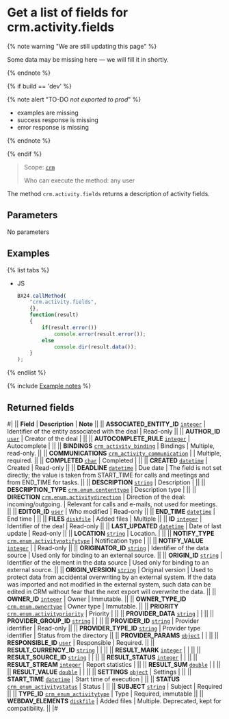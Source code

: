 # Get a list of fields for crm.activity.fields

{% note warning "We are still updating this page" %}

Some data may be missing here — we will fill it in shortly.

{% endnote %}

{% if build == 'dev' %}

{% note alert "TO-DO _not exported to prod_" %}

- examples are missing
- success response is missing
- error response is missing

{% endnote %}

{% endif %}

> Scope: [`crm`](../../../scopes/permissions.md)
>
> Who can execute the method: any user

The method `crm.activity.fields` returns a description of activity fields.

## Parameters

No parameters

## Examples

{% list tabs %}

- JS

    ```js
    BX24.callMethod(
        "crm.activity.fields",
        {},
        function(result)
        {
            if(result.error())
                console.error(result.error());
            else
                console.dir(result.data());
        }
    );
    ```

{% endlist %}

{% include [Example notes](../../../../_includes/examples.md) %}

## Returned fields

#|
|| **Field** | **Description** | **Note** ||
|| **ASSOCIATED_ENTITY_ID**
[`integer`](../../../data-types.md) | Identifier of the entity associated with the deal | Read-only ||
|| **AUTHOR_ID**
[`user`](../../../data-types.md)
| Creator of the deal | ||
|| **AUTOCOMPLETE_RULE**
[`integer`](../../../data-types.md) | Autocomplete | ||
|| **BINDINGS**
[`crm_activity_binding`](../../../data-types.md) | Bindings | Multiple, read-only. ||
|| **COMMUNICATIONS**
[`crm_activity_communication`](../../../data-types.md) | | Multiple, required. ||
|| **COMPLETED**
[`char`](../../../data-types.md) | Completed | ||
|| **CREATED**
[`datetime`](../../../data-types.md) | Created | Read-only ||
|| **DEADLINE**
[`datetime`](../../../data-types.md) | Due date | The field is not set directly; the value is taken from START_TIME for calls and meetings and from END_TIME for tasks. ||
|| **DESCRIPTION**
[`string`](../../../data-types.md) | Description | ||
|| **DESCRIPTION_TYPE**
[`crm.enum.contenttype`](../../../data-types.md) | Description type | ||
|| **DIRECTION**
[`crm.enum.activitydirection`](../../../data-types.md) | Direction of the deal: incoming/outgoing. | Relevant for calls and e-mails, not used for meetings. ||
|| **EDITOR_ID**
[`user`](../../../data-types.md) | Who modified | Read-only ||
|| **END_TIME**
[`datetime`](../../../data-types.md) | End time | ||
|| **FILES**
[`diskfile`](../../../data-types.md) | Added files | Multiple ||
|| **ID**
[`integer`](../../../data-types.md) | Identifier of the deal | Read-only ||
|| **LAST_UPDATED**
[`datetime`](../../../data-types.md) | Date of last update | Read-only ||
|| **LOCATION**
[`string`](../../../data-types.md) | Location. | ||
|| **NOTIFY_TYPE**
[`crm.enum.activitynotifytype`](../../../data-types.md) | Notification type | ||
|| **NOTIFY_VALUE**
[`integer`](../../../data-types.md) | | Read-only ||
|| **ORIGINATOR_ID**
[`string`](../../../data-types.md) | Identifier of the data source | Used only for binding to an external source. ||
|| **ORIGIN_ID**
[`string`](../../../data-types.md) | Identifier of the element in the data source | Used only for binding to an external source. ||
|| **ORIGIN_VERSION**
[`string`](../../../data-types.md) | Original version | Used to protect data from accidental overwriting by an external system. If the data was imported and not modified in the external system, such data can be edited in CRM without fear that the next export will overwrite the data. ||
|| **OWNER_ID**
[`integer`](../../../data-types.md) | Owner | Immutable. ||
|| **OWNER_TYPE_ID**
[`crm.enum.ownertype`](../../../data-types.md) | Owner type | Immutable. ||
|| **PRIORITY**
[`crm.enum.activitypriority`](../../../data-types.md) | Priority | ||
|| **PROVIDER_DATA**
[`string`](../../../data-types.md) | | ||
|| **PROVIDER_GROUP_ID**
[`string`](../../../data-types.md) | | ||
|| **PROVIDER_ID**
[`string`](../../../data-types.md) | Provider identifier | Read-only ||
|| **PROVIDER_TYPE_ID**
[`string`](../../../data-types.md) | Provider type identifier | Status from the directory ||
|| **PROVIDER_PARAMS**
[`object`](../../../data-types.md) | | ||
|| **RESPONSIBLE_ID**
[`user`](../../../data-types.md) | Responsible | Required. ||
|| **RESULT_CURRENCY_ID**
[`string`](../../../data-types.md) | | ||
|| **RESULT_MARK**
[`integer`](../../../data-types.md) | | ||
|| **RESULT_SOURCE_ID**
[`string`](../../../data-types.md) | | ||
|| **RESULT_STATUS**
[`integer`](../../../data-types.md) | | ||
|| **RESULT_STREAM**
[`integer`](../../../data-types.md) | Report statistics | ||
|| **RESULT_SUM**
[`double`](../../../data-types.md) | | ||
|| **RESULT_VALUE**
[`double`](../../../data-types.md) | | ||
|| **SETTINGS**
[`object`](../../../data-types.md) | Settings | ||
|| **START_TIME**
[`datetime`](../../../data-types.md) | Start time of execution | ||
|| **STATUS**
[`crm_enum_activitystatus`](../../../data-types.md) | Status | ||
|| **SUBJECT**
[`string`](../../../data-types.md) | Subject | Required ||
|| **TYPE_ID**
[`crm_enum_activitytype`](../../../data-types.md) | Type | Required, immutable ||
|| **WEBDAV_ELEMENTS**
[`diskfile`](../../../data-types.md) | Added files | Multiple. Deprecated, kept for compatibility. ||
|#